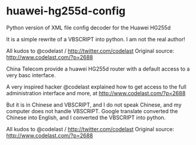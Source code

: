 huawei-hg255d-config
====================

Python version of XML file config decoder for the Huawei HG255d

It is a simple rewrite of a VBSCRIPT into python. I am not the real author!

All kudos to @codelast / http://twitter.com/codelast
Original source: http://www.codelast.com/?p=2688


China Telecom provide a huawei HG255d router with a default access to a very basc interface.

A very inspired hacker @codelast explained how to get access to the full administration interface and more, at http://www.codelast.com/?p=2688

But it is in Chinese and VBSCRIPT, and I do not speak Chinese, and my computer does not handle VBSCRIPT.
Google translate converted the Chinese into English, and I converted the VBSCRIPT into python.

All kudos to @codelast / http://twitter.com/codelast
Original source: http://www.codelast.com/?p=2688
